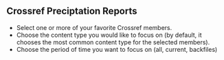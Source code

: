## Crossref Preciptation Reports


- Select one or more of your favorite Crossref members.
- Choose the content type you would like to focus on (by default, it chooses the most common content type for the selected members).
- Choose the period of time you want to focus on (all, current, backfiles)
